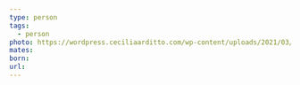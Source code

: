 ```yaml
---
type: person
tags:
  - person
photo: https://wordpress.ceciliaarditto.com/wp-content/uploads/2021/03/Cecilia-Arditto-Photo-by-Daniel-Nicolas-photographer-name-required-HIGH.jpg
mates: 
born: 
url:
---
```

